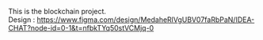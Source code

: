 This is the blockchain project.
<br/>
Design : https://www.figma.com/design/MedaheRlVgUBV07faRbPaN/IDEA-CHAT?node-id=0-1&t=nfbkTYq50stVCMjq-0
